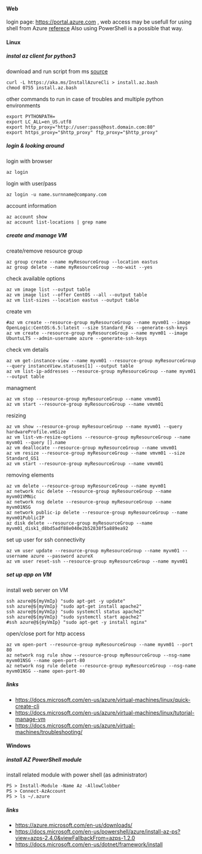 #### Web

login page: https://portal.azure.com , web access may be usefull for using shell from Azure [referece](https://docs.microsoft.com/en-us/azure/cloud-shell/overview) Also using PowerShell is a possible that way.


#### Linux

##### instal az client for python3

download and run script from ms [source](https://docs.microsoft.com/en-us/cli/azure/install-azure-cli-linux?view=azure-cli-latest)

    curl -L https://aka.ms/InstallAzureCli > install.az.bash
    chmod 0755 install.az.bash

other commands to run in case of troubles and multiple python environments

    export PYTHONPATH=
    export LC_ALL=en_US.utf8
    export http_proxy="http://user:pass@host.domain.com:80"
    export https_proxy="$http_proxy" ftp_proxy="$http_proxy"

##### login & looking around

login with browser

    az login

login with user/pass

    az login -u name.surnname@company.com

account information

    az account show
    az account list-locations | grep name

##### create and manage VM

create/remove resource group

    az group create --name myResourceGroup --location eastus
    az group delete --name myResourceGroup --no-wait --yes

check available options

    az vm image list --output table
    az vm image list --offer CentOS --all --output table
    az vm list-sizes --location eastus --output table

create vm

    #az vm create --resource-group myResourceGroup --name myvm01 --image OpenLogic:CentOS:6.5:latest --size Standard_F4s --generate-ssh-keys
    az vm create --resource-group myResourceGroup --name myvm01 --image UbuntuLTS --admin-username azure --generate-ssh-keys

check vm details

    az vm get-instance-view --name myvm01 --resource-group myResourceGroup --query instanceView.statuses[1] --output table
    az vm list-ip-addresses --resource-group myResourceGroup --name myvm01 --output table

managment

    az vm stop --resource-group myResourceGroup --name vmvm01
    az vm start --resource-group myResourceGroup --name vmvm01

resizing

    az vm show --resource-group myResourceGroup --name myvm01 --query hardwareProfile.vmSize
    az vm list-vm-resize-options --resource-group myResourceGroup --name myvm01 --query [].name
    az vm deallocate --resource-group myResourceGroup --name vmvm01
    az vm resize --resource-group myResourceGroup --name vmvm01 --size Standard_GS1
    az vm start --resource-group myResourceGroup --name vmvm01

removing elements

    az vm delete --resource-group myResourceGroup --name myvm01
    az network nic delete --resource-group myResourceGroup --name myvm01VMNic
    az network nsg delete --resource-group myResourceGroup --name myvm01NSG
    az network public-ip delete --resource-group myResourceGroup --name myvm01PublicIP
    az disk delete --resource-group myResourceGroup --name myvm01_disk1_d8bd5adf88e040e2b52838f5a889ea92

set up user for ssh connectivity

    az vm user update --resource-group myResourceGroup --name myvm01 --username azure --password azureX
    az vm user reset-ssh --resource-group myResourceGroup --name myvm01

##### set up app on VM

install web server on VM

    ssh azure@${myVmIp} "sudo apt-get -y update"
    ssh azure@${myVmIp} "sudo apt-get install apache2"
    ssh azure@${myVmIp} "sudo systemctl status apache2"
    ssh azure@${myVmIp} "sudo systemctl start apache2"
    #ssh azure@${myVmIp} "sudo apt-get -y install nginx"

open/close port for http access

    az vm open-port --resource-group myResourceGroup --name myvm01 --port 80
    az network nsg rule show --resource-group myResourceGroup --nsg-name myvm01NSG --name open-port-80
    az network nsg rule delete --resource-group myResourceGroup --nsg-name myvm01NSG --name open-port-80


##### links

 * https://docs.microsoft.com/en-us/azure/virtual-machines/linux/quick-create-cli
 * https://docs.microsoft.com/en-us/azure/virtual-machines/linux/tutorial-manage-vm
 * https://docs.microsoft.com/en-us/azure/virtual-machines/troubleshooting/

#### Windows


##### install AZ PowerShell module

install related module with power shell (as administrator)

    PS > Install-Module -Name Az -AllowClobber
    PS > Connect-AzAccount
    PS > ls ~/.azure

##### links

 * https://azure.microsoft.com/en-us/downloads/
 * https://docs.microsoft.com/en-us/powershell/azure/install-az-ps?view=azps-2.4.0&viewFallbackFrom=azps-1.2.0
 * https://docs.microsoft.com/en-us/dotnet/framework/install

